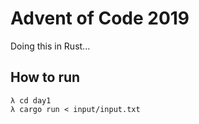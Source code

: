 # Advent of Code 2019

Doing this in Rust...

## How to run

```
λ cd day1
λ cargo run < input/input.txt
```
